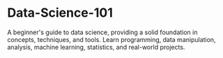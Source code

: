 # Data-Science-101
A beginner's guide to data science, providing a solid foundation in concepts, techniques, and tools. Learn programming, data manipulation, analysis, machine learning, statistics, and real-world projects. 
